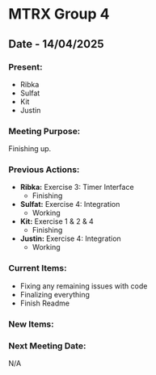 # MTRX Group 4
##  Date - 14/04/2025
### Present:
- Ribka
- Sulfat
- Kit
- Justin

### Meeting Purpose:
Finishing up. 
### Previous Actions: 
- **Ribka:** Exercise 3: Timer Interface
    - Finishing
- **Sulfat:** Exercise 4: Integration
    - Working
- **Kit:** Exercise 1 & 2 & 4
    - Finishing
- **Justin:** Exercise 4: Integration
    - Working
### Current Items:
- Fixing any remaining issues with code
- Finalizing everything
- Finish Readme
  
### New Items:
### Next Meeting Date:
N/A
